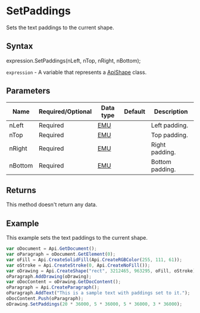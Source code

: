 # SetPaddings

Sets the text paddings to the current shape.

## Syntax

expression.SetPaddings(nLeft, nTop, nRight, nBottom);

`expression` - A variable that represents a [ApiShape](../ApiShape.md) class.

## Parameters

| **Name** | **Required/Optional** | **Data type** | **Default** | **Description** |
| ------------- | ------------- | ------------- | ------------- | ------------- |
| nLeft | Required | [EMU](../../Enumeration/EMU.md) |  | Left padding. |
| nTop | Required | [EMU](../../Enumeration/EMU.md) |  | Top padding. |
| nRight | Required | [EMU](../../Enumeration/EMU.md) |  | Right padding. |
| nBottom | Required | [EMU](../../Enumeration/EMU.md) |  | Bottom padding. |

## Returns

This method doesn't return any data.

## Example

This example sets the text paddings to the current shape.

```javascript
var oDocument = Api.GetDocument();
var oParagraph = oDocument.GetElement(0);
var oFill = Api.CreateSolidFill(Api.CreateRGBColor(255, 111, 61));
var oStroke = Api.CreateStroke(0, Api.CreateNoFill());
var oDrawing = Api.CreateShape("rect", 3212465, 963295, oFill, oStroke);
oParagraph.AddDrawing(oDrawing);
var oDocContent = oDrawing.GetDocContent();
oParagraph = Api.CreateParagraph();
oParagraph.AddText("This is a sample text with paddings set to it.");
oDocContent.Push(oParagraph);
oDrawing.SetPaddings(20 * 36000, 5 * 36000, 5 * 36000, 3 * 36000);
```
